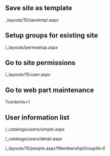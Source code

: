 ## Save site as template

_layouts/15/savetmpl.aspx

## Setup groups for existing site

/_layouts/permsetup.aspx

## Go to site permissions

/_layouts/15/user.aspx

## Go to web part maintenance

?contents=1

## User information list

/_catalogs/users/simple.aspx

/_catalogs/users/detail.aspx

/_layouts/15/people.aspx?MembershipGroupId=0